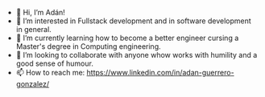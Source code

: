 - 👋 Hi, I’m Adán!
- 👀 I’m interested in Fullstack development and in software development in general.
- 🌱 I’m currently learning how to become a better engineer cursing a Master's degree in Computing engineering.
- 💞️ I’m looking to collaborate with anyone whow works with humility and a good sense of humour.
- 📫 How to reach me: https://www.linkedin.com/in/adan-guerrero-gonzalez/

<!---
warriorwithin12/warriorwithin12 is a ✨ special ✨ repository because its `README.md` (this file) appears on your GitHub profile.
You can click the Preview link to take a look at your changes.
--->
